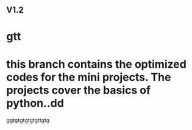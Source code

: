 
## V1.2
# gtt
 # this branch contains the optimized codes for the mini projects. The projects cover the basics of python..dd
ggtgtgtgtgtgttgtg 